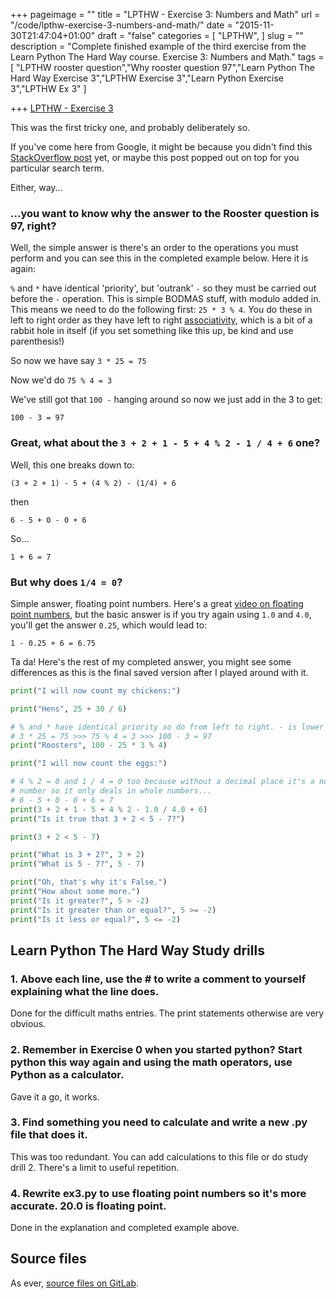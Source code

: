 +++
pageimage = ""
title = "LPTHW - Exercise 3: Numbers and Math"
url = "/code/lpthw-exercise-3-numbers-and-math/"
date = "2015-11-30T21:47:04+01:00"
draft = "false"
categories = [
  "LPTHW",
]
slug = ""
description = "Complete finished example of the third exercise from the Learn Python The Hard Way course. Exercise 3: Numbers and Math."
tags = [
  "LPTHW rooster question","Why rooster question 97","Learn Python The Hard Way Exercise 3","LPTHW Exercise 3","Learn Python Exercise 3","LPTHW Ex 3"
]

+++
[LPTHW - Exercise 3](http://learnpythonthehardway.org/book/ex3.html)

This was the first tricky one, and probably deliberately so. 

If you've come here from Google, it might be because you didn't find this [StackOverflow post](http://stackoverflow.com/questions/4729025/modulo-and-order-of-operation-in-python-zed-shaw-examples) yet, or maybe this post popped out on top for you particular search term. 

Either, way...

### ...you want to know why the answer to the Rooster question is 97, right?

Well, the simple answer is there's an order to the operations you must perform and you can see this in the completed example below. Here it is again:

`%` and `*` have identical 'priority', but 'outrank' `-` so they must be carried out before the `-` operation. This is simple BODMAS stuff, with modulo added in. This means we need to do the following first: `25 * 3 % 4`. You do these in left to right order as they have left to right [associativity](https://en.wikipedia.org/wiki/Operator_associativity), which is a bit of a rabbit hole in itself (if you set something like this up, be kind and use parenthesis!)

So now we have say `3 * 25 = 75`

Now we'd do `75 % 4 = 3`

We've still got that `100 -` hanging around so now we just add in the 3 to get:

`100 - 3 = 97`

### Great, what about the `3 + 2 + 1 - 5 + 4 % 2 - 1 / 4 + 6` one?

Well, this one breaks down to:

`(3 + 2 + 1) - 5 + (4 % 2) - (1/4) + 6`

then

`6 - 5 + 0 - 0 + 6`

So...

`1 + 6 = 7`

### <a id="floating"/></a> But why does `1/4 = 0`?

Simple answer, floating point numbers. Here's a great [video on floating point numbers](https://youtu.be/PZRI1IfStY0), but the basic answer is if you try again using `1.0` and `4.0`, you'll get the answer `0.25`, which would lead to:

`1 - 0.25 + 6 = 6.75`

Ta da! Here's the rest of my completed answer, you might see some differences as this is the final saved version after I played around with it.

```python
print("I will now count my chickens:")

print("Hens", 25 + 30 / 6)

# % and * have identical priority so do from left to right. - is lower priority so...
# 3 * 25 = 75 >>> 75 % 4 = 3 >>> 100 - 3 = 97
print("Roosters", 100 - 25 * 3 % 4)

print("I will now count the eggs:")

# 4 % 2 = 0 and 1 / 4 = 0 too because without a decimal place it's a non-floating point
# number so it only deals in whole numbers...
# 6 - 5 + 0 - 0 + 6 = 7
print(3 + 2 + 1 - 5 + 4 % 2 - 1.0 / 4.0 + 6)
print("Is it true that 3 + 2 < 5 - 7?")

print(3 + 2 < 5 - 7)

print("What is 3 + 2?", 3 + 2)
print("What is 5 - 7?", 5 - 7)

print("Oh, that's why it's False.")
print("How about some more.")
print("Is it greater?", 5 > -2)
print("Is it greater than or equal?", 5 >= -2)
print("Is it less or equal?", 5 <= -2)
```

## Learn Python The Hard Way Study drills

### 1. Above each line, use the # to write a comment to yourself explaining what the line does.

Done for the difficult maths entries. The print statements otherwise are very obvious. 

### 2. Remember in Exercise 0 when you started python? Start python this way again and using the math operators, use Python as a calculator.

Gave it a go, it works.

### 3. Find something you need to calculate and write a new .py file that does it.

This was too redundant. You can add calculations to this file or do study drill 2. There's a limit to useful repetition.

### 4. Rewrite ex3.py to use floating point numbers so it's more accurate. 20.0 is floating point.

Done in the explanation and completed example above.

## Source files

As ever, [source files on GitLab](https://gitlab.com/josharcher/LPTHW).
